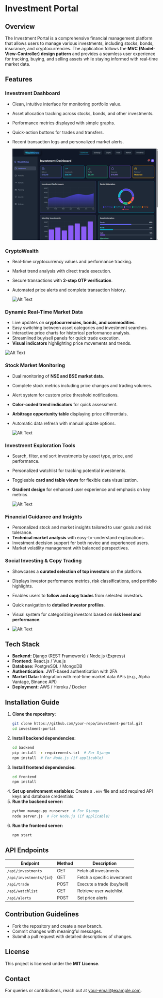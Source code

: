 # Investment Portal

## Overview
The Investment Portal is a comprehensive financial management platform that allows users to manage various investments, including stocks, bonds, insurance, and cryptocurrencies. The application follows the **MVC (Model-View-Controller) design pattern** and provides a seamless user experience for tracking, buying, and selling assets while staying informed with real-time market data.

## Features
### **Investment Dashboard**
- Clean, intuitive interface for monitoring portfolio value.
- Asset allocation tracking across stocks, bonds, and other investments.
- Performance metrics displayed with simple graphs.
- Quick-action buttons for trades and transfers.
- Recent transaction logs and personalized market alerts.

  ![Alt Text](public/dashboard.png)

### **CryptoWealth**
- Real-time cryptocurrency values and performance tracking.
- Market trend analysis with direct trade execution.
- Secure transactions with **2-step OTP verification**.
- Automated price alerts and complete transaction history.

  ![Alt Text](assets/crypto.png)

### **Dynamic Real-Time Market Data**
- Live updates on **cryptocurrencies, bonds, and commodities**.
- Easy switching between asset categories and investment searches.
- Interactive price charts for historical performance analysis.
- Streamlined buy/sell panels for quick trade execution.
- **Visual indicators** highlighting price movements and trends.

![Alt Text](assets/TradingGraphs.png)

### **Stock Market Monitoring**
- Dual monitoring of **NSE and BSE market data**.
- Complete stock metrics including price changes and trading volumes.
- Alert system for custom price threshold notifications.
- **Color-coded trend indicators** for quick assessment.
- **Arbitrage opportunity table** displaying price differentials.
- Automatic data refresh with manual update options.

  ![Alt Text](assets/NSEvsBSE.png)

### **Investment Exploration Tools**
- Search, filter, and sort investments by asset type, price, and performance.
- Personalized watchlist for tracking potential investments.
- Toggleable **card and table views** for flexible data visualization.
- **Gradient design** for enhanced user experience and emphasis on key metrics.

  ![Alt Text](assets/market.jpeg)

### **Financial Guidance and Insights**
- Personalized stock and market insights tailored to user goals and risk tolerance.
- **Technical market analysis** with easy-to-understand explanations.
- Investment decision support for both novice and experienced users.
- Market volatility management with balanced perspectives.

  

### **Social Investing & Copy Trading**
- Showcases a **curated selection of top investors** on the platform.
- Displays investor performance metrics, risk classifications, and portfolio highlights.
- Enables users to **follow and copy trades** from selected investors.
- Quick navigation to **detailed investor profiles**.
- Visual system for categorizing investors based on **risk level and performance**.

- ![Alt Text](assets/InvestHub.jpeg)

## Tech Stack
- **Backend:** Django (REST Framework) / Node.js (Express)
- **Frontend:** React.js / Vue.js
- **Database:** PostgreSQL / MongoDB
- **Authentication:** JWT-based authentication with 2FA
- **Market Data:** Integration with real-time market data APIs (e.g., Alpha Vantage, Binance API)
- **Deployment:** AWS / Heroku / Docker

## Installation Guide
1. **Clone the repository:**
   ```sh
   git clone https://github.com/your-repo/investment-portal.git
   cd investment-portal
   ```
2. **Install backend dependencies:**
   ```sh
   cd backend
   pip install -r requirements.txt  # For Django
   npm install  # For Node.js (if applicable)
   ```
3. **Install frontend dependencies:**
   ```sh
   cd frontend
   npm install
   ```
4. **Set up environment variables:**
   Create a `.env` file and add required API keys and database credentials.
5. **Run the backend server:**
   ```sh
   python manage.py runserver  # For Django
   node server.js  # For Node.js (if applicable)
   ```
6. **Run the frontend server:**
   ```sh
   npm start
   ```

## API Endpoints
| Endpoint | Method | Description |
|----------|--------|-------------|
| `/api/investments` | GET | Fetch all investments |
| `/api/investments/{id}` | GET | Fetch a specific investment |
| `/api/trade` | POST | Execute a trade (buy/sell) |
| `/api/watchlist` | GET | Retrieve user watchlist |
| `/api/alerts` | POST | Set price alerts |

## Contribution Guidelines
- Fork the repository and create a new branch.
- Commit changes with meaningful messages.
- Submit a pull request with detailed descriptions of changes.

## License
This project is licensed under the **MIT License**.

## Contact
For queries or contributions, reach out at [your-email@example.com](mailto:your-email@example.com).

